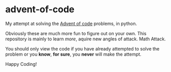 # advent-of-code

My attempt at solving the [Advent of code][1] problems, in python.

Obviously these are much more fun to figure out on your own. This repository is mainly to learn _more_, aquire new angles of attack. Math Attack.

You should only view the code if you have already attempted to solve the problem or you __know__, **for sure**, you **never** will make the attempt.

Happy Coding!

[1]: https://adventofcode.com
